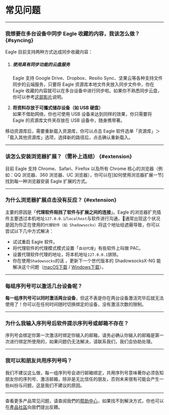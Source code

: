 # 常见问题

---

### 我想要在多台设备中同步 Eagle 收藏的内容，我该怎么做？ {#syncing}

Eagle 目前支持两种方式达成同步收藏内容：

1. ##### **使用具有同步功能的云盘服务**

   Eagle 支持 Google Drive、Dropbox、Resilio Sync、坚果云等各种支持文件同步的云端服务，只要将 Eagle 资源库本地文件夹放入同步文件中，你在 Eagle 收藏的内容就可以在多台设备中进行同步啦。如果你不熟悉同步云盘，你可以参考[这部影片](https://www.youtube.com/watch?v=G2Lr5ymvrJ0)说明。

2. **将资料存放于可攜式储存设备（如 USB 硬盘）**  
   如果不借助网络，你也可使用 USB 设备来达到同样的效果，你只需要将 Eagle 的资源库文件夹存放在 USB 设备中，随身携带著。

移动资源库后，需要重新载入资源库，你可以点击 Eagle 软件选单「资源库」＞「载入其他资源库」选项，选择新的路径后，点击确认重新载入。

---

### 该怎么安装浏览器扩展？（需补上连结） {#extension}

目前 Eagle 支持 Chrome、Safari、Firefox 以及所有 Chrome 核心的浏览器（例如：QQ 浏览器、360 浏览器、UC 浏览器），你可以在\[如何使用浏览器扩展一节\]找到每一种浏览器安装 Eagle 扩展的方式。

---

### 为什么浏览器扩展点击没有反应？ {#extension}

主要的原因是「**代理软件阻挡了软件与扩展之间的连接**」。Eagle 的浏览器扩充插件主要透过本机地址`127.0.0.1`/`localhost`与软件进行沟通，通常出现这个状况是因为你正在使用的`代理软件（如 Shadowsocks）`将这个地址给遮蔽导致，你可以尝试以下几中方式解决：

* 试试重启 Eagle 软件。
* 将代理软件的代理模式模式设置「`自动代理`」有些软件上叫做 PAC。
* 设置代理软件代理的地址，将本机地址`127.0.0.1`排除。
* 你在使用`Shadowsocks`的话 ，更新下一个世代版本的 ShadowsocksX-NG 能解决这个问题（[macOS下载](https://github.com/shadowsocks/ShadowsocksX-NG/releases) / [Windows下载](https://github.com/shadowsocks/shadowsocks-windows/releases)）。

---

### 每组序列号可以激活几台设备呢？

**每一组序列号可以同时激活两台设备**，但这不表是你在两台设备激活完毕后就无法使用了！你可以在任何时间随时切换绑定的设备，没有激活次数的限制。

---

### 为什么我输入序列号后软件提示序列号或邮箱不存在？

序列号会绑定你第一次激活时绑定你输入的邮箱，请务必确认你输入的邮箱是第一次进行绑定所使用的，如果问题仍无法解决，请联系我们，我们会协助处理。

---

### 我可以和朋友共用序列号吗？

我们不建议这么做，每一组序列号会进行邮箱绑定，共用序列号意味著你必须告知朋友你的序列号、激活邮箱，除非是无比信任的朋友，否则未来很有可能会产生一些纠纷与问题，这是我们不建议的原因。

---

查看更多产品常见问题，请查阅我們的[帮助中心](https://cn.eagle.cool/faq)，如果找不到解決方式，你也可以在[產品社區](https://eagle.cool/forum/)向我們提出反饋。

